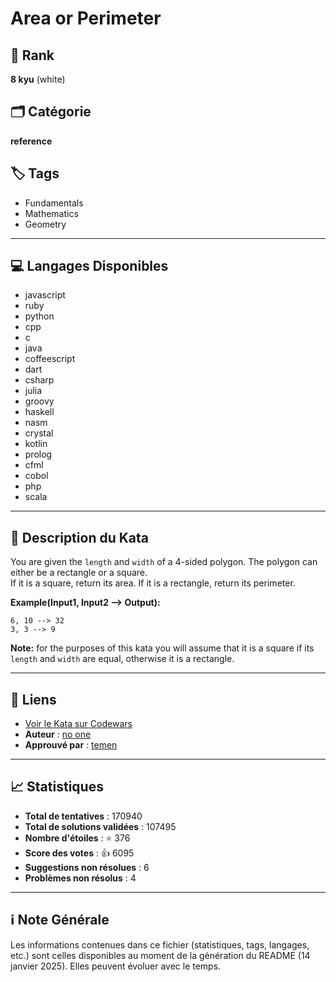 # Area or Perimeter

## 🏅 Rank
**8 kyu** (white)

## 🗂️ Catégorie
**reference**

## 🏷️ Tags
- Fundamentals
- Mathematics
- Geometry

---

## 💻 Langages Disponibles
- javascript
- ruby
- python
- cpp
- c
- java
- coffeescript
- dart
- csharp
- julia
- groovy
- haskell
- nasm
- crystal
- kotlin
- prolog
- cfml
- cobol
- php
- scala

---

## 📜 Description du Kata

You are given the `length` and `width` of a 4-sided polygon. The polygon can either be a rectangle or a square.  
If it is a square, return its area. If it is a rectangle, return its perimeter.

**Example(Input1, Input2 --> Output):**
```
6, 10 --> 32
3, 3 --> 9
```

**Note:** for the purposes of this kata you will assume that it is a square if its `length` and `width` are equal, otherwise it is a rectangle.


---

## 🔗 Liens
- [Voir le Kata sur Codewars](https://www.codewars.com/kata/5ab6538b379d20ad880000ab)
- **Auteur** : [no one](https://www.codewars.com/users/no%20one)
- **Approuvé par** : [temen](https://www.codewars.com/users/temen)

---

## 📈 Statistiques
- **Total de tentatives** : 170940
- **Total de solutions validées** : 107495
- **Nombre d'étoiles** : ⭐ 376
- **Score des votes** : 👍 6095
- **Suggestions non résolues** : 6
- **Problèmes non résolus** : 4

---

## ℹ️ Note Générale
Les informations contenues dans ce fichier (statistiques, tags, langages, etc.) sont celles disponibles au moment de la génération du README (14 janvier 2025). Elles peuvent évoluer avec le temps.
